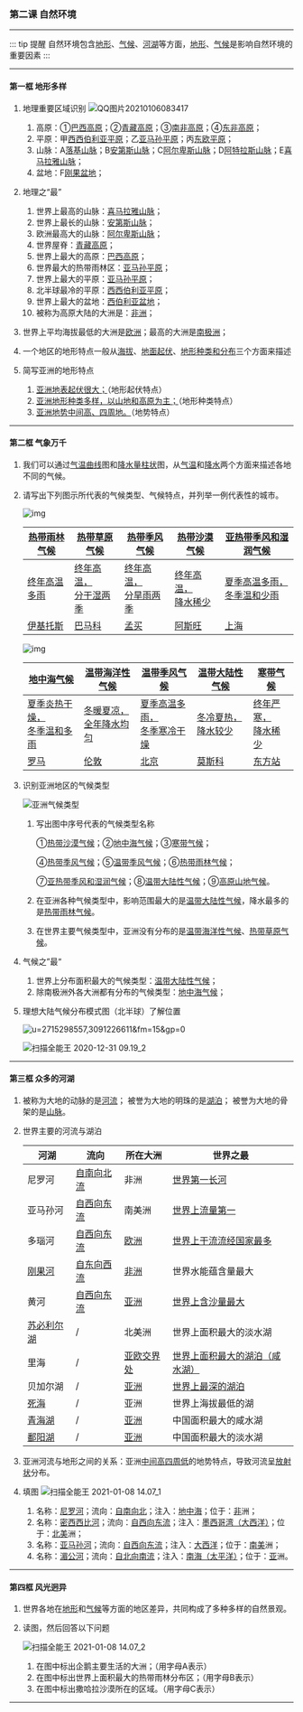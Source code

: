 ### 第二课 自然环境

---

::: tip 提醒
自然环境包含<u>地形</u>、<u>气候</u>、<u>河湖</u>等方面，<u>地形</u>、<u>气候</u>是影响自然环境的重要因素
:::

---

#### 第一框 地形多样

1. 地理重要区域识别
    ![QQ图片20210106083417](/assets/hg-2-2-1-1.jpg)
    1. 高原：①<u>巴西高原</u>；②<u>青藏高原</u>；③<u>南非高原</u>；④<u>东非高原</u>；
    2. 平原：甲<u>西西伯利亚平原</u>；乙<u>亚马孙平原</u>；丙<u>东欧平原</u>；
    3. 山脉：A<u>落基山脉</u>；B<u>安第斯山脉</u>；C<u>阿尔卑斯山脉</u>；D<u>阿特拉斯山脉</u>；E<u>喜马拉雅山脉</u>；
    4. 盆地：F<u>刚果盆地</u>；
2. 地理之“最”
    1. 世界上最高的山脉：<u>喜马拉雅山脉</u>；
    2. 世界上最长的山脉：<u>安第斯山脉</u>；
    3. 欧洲最高大的山脉：<u>阿尔卑斯山脉</u>；
    4. 世界屋脊：<u>青藏高原</u>；
    5. 世界上最大的高原：<u>巴西高原</u>；
    6. 世界最大的热带雨林区：<u>亚马孙平原</u>；
    7. 世界上最大的平原：<u>亚马孙平原</u>；
    8. 北半球最冷的平原：<u>西西伯利亚平原</u>；
    9. 世界上最大的盆地：<u>西伯利亚盆地</u>；
    10. 被称为高原大陆的大洲是：<u>非洲</u>；

3. 世界上平均海拔最低的大洲是<u>欧洲</u>；最高的大洲是<u>南极洲</u>；

4. 一个地区的地形特点一般从<u>海拔</u>、<u>地面起伏</u>、<u>地形种类和分布</u>三个方面来描述

5. 简写亚洲的地形特点
    1. <u>亚洲地表起伏很大；</u>（地形起伏特点）
    2. <u>亚洲地形种类多样，以山地和高原为主；</u>（地形种类特点）
    3. <u>亚洲地势中间高、四周地。</u>（地势特点）

---

#### 第二框 气象万千

1. 我们可以通过<u>气温曲线</u>图和<u>降水量柱状</u>图，从<u>气温</u>和<u>降水</u>两个方面来描述各地不同的气候。

2. 请写出下列图示所代表的气候类型、气候特点，并列举一例代表性的城市。

   ![img](/assets/hg-2-2-2-1.jpg)

   | <u>热带雨林气候</u> | <u>热带草原气候</u>             | <u>热带季风气候</u>             | <u>热带沙漠气候</u>           | <u>亚热带季风和湿润气候</u>           |
   | ------------------- | ------------------------------- | ------------------------------- | ----------------------------- | ------------------------------------- |
   | <u>终年高温多雨</u> | <u>终年高温，<br>分干湿两季</u> | <u>终年高温，<br>分旱雨两季</u> | <u>终年高温，<br>降水稀少</u> | <u>夏季高温多雨，<br>冬季温和少雨</u> |
   | <u>伊基托斯</u>     | <u>巴马科</u>                   | <u>孟买</u>                     | <u>阿斯旺</u>                 | <u>上海</u>                           |

   ![img](/assets/hg-2-2-2-2.jpg)

   | <u>地中海气候</u>                     | <u>温带海洋性气候</u>             | <u>温带季风气候</u>                   | <u>温带大陆性气候</u>         | <u>寒带气候</u>               |
   | ------------------------------------- | --------------------------------- | ------------------------------------- | ----------------------------- | ----------------------------- |
   | <u>夏季炎热干燥，<br>冬季温和多雨</u> | <u>冬暖夏凉，<br>全年降水均匀</u> | <u>夏季高温多雨，<br>冬季寒冷干燥</u> | <u>冬冷夏热，<br>降水较少</u> | <u>终年严寒，<br>降水稀少</u> |
   | <u>罗马</u>                           | <u>伦敦</u>                       | <u>北京</u>                           | <u>莫斯科</u>                 | <u>东方站</u>                 |

   

3. 识别亚洲地区的气候类型

   ![亚洲气候类型](/assets/hg-2-2-2-3.jpg)

   1. 写出图中序号代表的气候类型名称

      ①<u>热带沙漠气候</u>；②<u>地中海气候</u>；③<u>寒带气候</u>；

      ④<u>热带季风气候</u>；⑤<u>温带季风气候</u>；⑥<u>热带雨林气候</u>；

      ⑦<u>亚热带季风和湿润气候</u>；⑧<u>温带大陆性气候</u>；⑨<u>高原山地气候</u>。

   2. 在亚洲各种气候类型中，影响范围最大的是<u>温带大陆性气候</u>，降水最多的是<u>热带雨林气候</u>。
   3. 在世界主要气候类型中，亚洲没有分布的是<u>温带海洋性气候</u>、<u>热带草原气候</u>。

4. 气候之”最“

   1. 世界上分布面积最大的气候类型：<u>温带大陆性气候</u>；
   2. 除南极洲外各大洲都有分布的气候类型：<u>地中海气候</u>；

5. 理想大陆气候分布模式图（北半球）了解位置

   ![u=2715298557,3091226611&fm=15&gp=0](/assets/hg-2-2-2-4.jpg)

   ![扫描全能王 2020-12-31 09.19_2](/assets/hg-2-2-2-5.jpg)


---

#### 第三框 众多的河湖

1. 被称为大地的动脉的是<u>河流</u>；
    被誉为大地的明珠的是<u>湖泊</u>；
    被誉为大地的骨架的是<u>山脉</u>。

2. 世界主要的河流与湖泊

    | 河湖     | 流向 | 所在大洲 | 世界之最               |
    | -------- | ---- | -------- | ---------------------- |
    |尼罗河|<u>自南向北流</u>|非洲|<u>世界第一长河</u>|
    |亚马孙河|<u>自西向东流</u>|南美洲|<u>世界上流量第一</u>|
    |多瑙河|<u>自西向东流</u>|<u>欧洲</u>|<u>世界上干流流经国家最多</u>|
    |<u>刚果河</u>|<u>自东向西流</u>|<u>非洲</u>|世界水能蕴含量最大|
    |黄河|<u>自西向东流</u>|<u>亚洲</u>|<u>世界上含沙量最大</u>|
    |<u>苏必利尔湖</u>|/|北美洲|世界上面积最大的淡水湖|
    |里海|/|<u>亚欧交界处</u>|<u>世界上面积最大的湖泊（咸水湖）</u>|
    |贝加尔湖|/|<u>亚洲</u>|<u>世界上最深的湖泊</u>|
    |<u>死海</u>|/|亚洲|世界上海拔最低的湖|
    |<u>青海湖</u>|/|<u>亚洲</u>|中国面积最大的咸水湖|
    |<u>鄱阳湖</u>|/|<u>亚洲</u>|中国面积最大的淡水湖|

3. 亚洲河流与地形之间的关系：亚洲<u>中间高四周低</u>的地势特点，导致河流呈<u>放射状</u>分布。

4. 填图
    ![扫描全能王 2021-01-08 14.07_1](/assets/hg-2-2-3-1.jpg)
    
    1. 名称：<u>尼罗河</u>；流向：<u>自南向北</u>；注入：<u>地中海</u>；位于：<u>非</u>洲；
    2. 名称：<u>密西西比河</u>；流向：<u>自西向东流</u>；注入：<u>墨西哥湾（大西洋）</u>；位于：<u>北美</u>洲；
    3. 名称：<u>亚马孙河</u>；流向：<u>自西向东流</u>；注入：<u>大西洋</u>；位于：<u>南美</u>洲；
    4. 名称：<u>湄公河</u>；流向：<u>自北向南流</u>；注入：<u>南海（太平洋）</u>；位于：<u>亚</u>洲。

---

#### 第四框 风光迥异

1. 世界各地在<u>地形</u>和<u>气候</u>等方面的地区差异，共同构成了多种多样的自然景观。

2. 读图，然后回答以下问题

    ![扫描全能王 2021-01-08 14.07_2](/assets/hg-2-2-4-1.jpg)
    
    1. 在图中标出企鹅主要生活的大洲；（用字母A表示）
    2. 在图中标出世界上面积最大的热带雨林分布区；（用字母B表示）
    3. 在图中标出撒哈拉沙漠所在的区域。（用字母C表示）

---